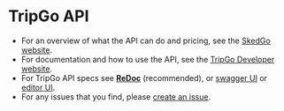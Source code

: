 # TripGo API

- For an overview of what the API can do and pricing, see the [SkedGo website](https://skedgo.com/tripgo-api).
- For documentation and how to use the API, see the [TripGo Developer website](https://developer.tripgo.com/).
- For TripGo API specs see **[ReDoc](https://developer.tripgo.com/specs)** (recommended), or [swagger UI](https://developer.tripgo.com/swagger/) or [editor UI](https://developer.tripgo.com/swagger-editor/).
- For any issues that you find, please [create an issue](https://github.com/skedgo/tripgo-api/issues).
